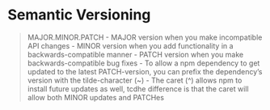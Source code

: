 # Semantic Versioning

>MAJOR.MINOR.PATCH
    - MAJOR version when you make incompatible API changes
    - MINOR version when you add functionality in a backwards-compatible manner
    - PATCH version when you make backwards-compatible bug fixes
    - To allow a npm dependency to get updated to the latest PATCH-version, you can prefix the dependency’s version with the tilde-character (~)
    - The caret (^) allows npm to install future updates as well, tcdhe difference is that the caret will allow both MINOR updates and PATCHes